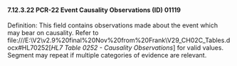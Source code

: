 #### 7.12.3.22 PCR-22 Event Causality Observations (ID) 01119

Definition: This field contains observations made about the event which may bear on causality. Refer to file:///E:\V2\v2.9%20final%20Nov%20from%20Frank\V29_CH02C_Tables.docx#HL70252[_HL7 Table 0252 - Causality Observations_] for valid values. Segment may repeat if multiple categories of evidence are relevant.

